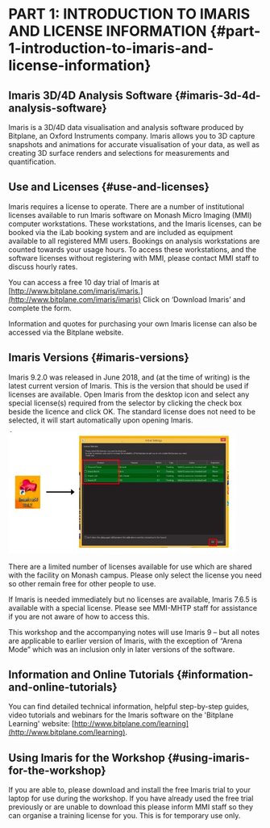 # PART 1: INTRODUCTION TO IMARIS AND LICENSE INFORMATION {#part-1-introduction-to-imaris-and-license-information}

## Imaris 3D/4D Analysis Software {#imaris-3d-4d-analysis-software}

Imaris is a 3D/4D data visualisation and analysis software produced by Bitplane, an Oxford Instruments company. Imaris allows you to 3D capture snapshots and animations for accurate visualisation of your data, as well as creating 3D surface renders and selections for measurements and quantification.

## Use and Licenses {#use-and-licenses}

Imaris requires a license to operate. There are a number of institutional licenses available to run Imaris software on Monash Micro Imaging \(MMI\) computer workstations. These workstations, and the Imaris licenses, can be booked via the iLab booking system and are included as equipment available to all registered MMI users. Bookings on analysis workstations are counted towards your usage hours. To access these workstations, and the software licenses without registering with MMI, please contact MMI staff to discuss hourly rates.

You can access a free 10 day trial of Imaris at [http://www.bitplane.com/imaris/imaris.](http://www.bitplane.com/imaris/imaris) Click on ‘Download Imaris’ and complete the form.

Information and quotes for purchasing your own Imaris license can also be accessed via the Bitplane website.

## Imaris Versions {#imaris-versions}

Imaris 9.2.0 was released in June 2018, and \(at the time of writing\) is the latest current version of Imaris. This is the version that should be used if licenses are available. Open Imaris from the desktop icon and select any special license\(s\) required from the selector by clicking the check box beside the licence and click OK. The standard license does not need to be selected, it will start automatically upon opening Imaris.

![](/assets/part_1/imaris-license-diagram.jpg)

There are a limited number of licenses available for use which are shared with the facility on Monash campus. Please only select the license you need so other remain free for other people to use.

If Imaris is needed immediately but no licenses are available, Imaris 7.6.5 is available with a special license. Please see MMI-MHTP staff for assistance if you are not aware of how to access this.

This workshop and the accompanying notes will use Imaris 9 – but all notes are applicable to earlier version of Imaris, with the exception of “Arena Mode” which was an inclusion only in later versions of the software.

## Information and Online Tutorials {#information-and-online-tutorials}

You can find detailed technical information, helpful step-by-step guides, video tutorials and webinars for the Imaris software on the 'Bitplane Learning' website: [http://www.bitplane.com/learning](http://www.bitplane.com/learning).

## Using Imaris for the Workshop {#using-imaris-for-the-workshop}

If you are able to, please download and install the free Imaris trial to your laptop for use during the workshop. If you have already used the free trial previously or are unable to download this please inform MMI staff so they can organise a training license for you. This is for temporary use only.

